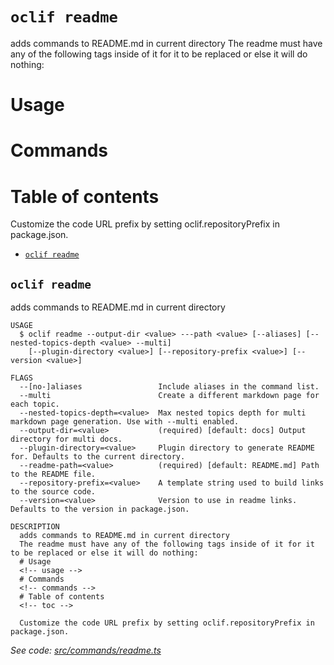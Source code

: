 # `oclif readme`

adds commands to README.md in current directory
The readme must have any of the following tags inside of it for it to be replaced or else it will do nothing:

# Usage

<!-- usage -->

# Commands

<!-- commands -->

# Table of contents

<!-- toc -->

Customize the code URL prefix by setting oclif.repositoryPrefix in package.json.

- [`oclif readme`](#oclif-readme)

## `oclif readme`

adds commands to README.md in current directory

```
USAGE
  $ oclif readme --output-dir <value> ---path <value> [--aliases] [--nested-topics-depth <value> --multi]
    [--plugin-directory <value>] [--repository-prefix <value>] [--version <value>]

FLAGS
  --[no-]aliases                 Include aliases in the command list.
  --multi                        Create a different markdown page for each topic.
  --nested-topics-depth=<value>  Max nested topics depth for multi markdown page generation. Use with --multi enabled.
  --output-dir=<value>           (required) [default: docs] Output directory for multi docs.
  --plugin-directory=<value>     Plugin directory to generate README for. Defaults to the current directory.
  --readme-path=<value>          (required) [default: README.md] Path to the README file.
  --repository-prefix=<value>    A template string used to build links to the source code.
  --version=<value>              Version to use in readme links. Defaults to the version in package.json.

DESCRIPTION
  adds commands to README.md in current directory
  The readme must have any of the following tags inside of it for it to be replaced or else it will do nothing:
  # Usage
  <!-- usage -->
  # Commands
  <!-- commands -->
  # Table of contents
  <!-- toc -->

  Customize the code URL prefix by setting oclif.repositoryPrefix in package.json.
```

_See code: [src/commands/readme.ts](https://github.com/oclif/oclif/blob/v4.5.2/src/commands/readme.ts)_
